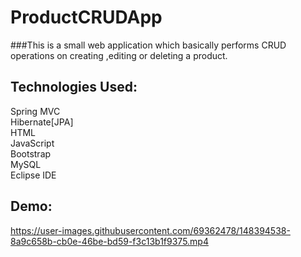 # ProductCRUDApp

###This is a small web application which basically performs CRUD operations on creating ,editing or deleting a product.

## Technologies Used:

Spring MVC<br>
Hibernate[JPA]<br>
HTML<br>
JavaScript<br>
Bootstrap<br>
MySQL <br>
Eclipse IDE



## Demo:

https://user-images.githubusercontent.com/69362478/148394538-8a9c658b-cb0e-46be-bd59-f3c13b1f9375.mp4



